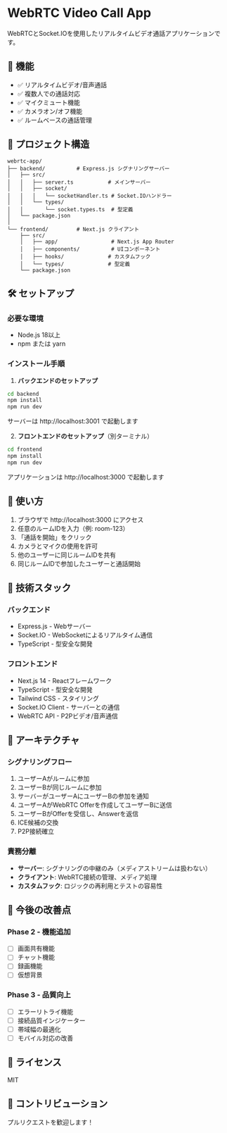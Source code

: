 # WebRTC Video Call App

WebRTCとSocket.IOを使用したリアルタイムビデオ通話アプリケーションです。

## 🚀 機能

- ✅ リアルタイムビデオ/音声通話
- ✅ 複数人での通話対応
- ✅ マイクミュート機能
- ✅ カメラオン/オフ機能
- ✅ ルームベースの通話管理

## 📁 プロジェクト構造

```
webrtc-app/
├── backend/          # Express.js シグナリングサーバー
│   ├── src/
│   │   ├── server.ts           # メインサーバー
│   │   ├── socket/
│   │   │   └── socketHandler.ts # Socket.IOハンドラー
│   │   └── types/
│   │       └── socket.types.ts  # 型定義
│   └── package.json
│
└── frontend/         # Next.js クライアント
    ├── src/
    │   ├── app/                 # Next.js App Router
    │   ├── components/          # UIコンポーネント
    │   ├── hooks/              # カスタムフック
    │   └── types/              # 型定義
    └── package.json
```

## 🛠 セットアップ

### 必要な環境

- Node.js 18以上
- npm または yarn

### インストール手順

1. **バックエンドのセットアップ**
```bash
cd backend
npm install
npm run dev
```
サーバーは http://localhost:3001 で起動します

2. **フロントエンドのセットアップ**（別ターミナル）
```bash
cd frontend
npm install
npm run dev
```
アプリケーションは http://localhost:3000 で起動します

## 📖 使い方

1. ブラウザで http://localhost:3000 にアクセス
2. 任意のルームIDを入力（例: room-123）
3. 「通話を開始」をクリック
4. カメラとマイクの使用を許可
5. 他のユーザーに同じルームIDを共有
6. 同じルームIDで参加したユーザーと通話開始

## 🔧 技術スタック

### バックエンド
- Express.js - Webサーバー
- Socket.IO - WebSocketによるリアルタイム通信
- TypeScript - 型安全な開発

### フロントエンド
- Next.js 14 - Reactフレームワーク
- TypeScript - 型安全な開発
- Tailwind CSS - スタイリング
- Socket.IO Client - サーバーとの通信
- WebRTC API - P2Pビデオ/音声通信

## 📝 アーキテクチャ

### シグナリングフロー
1. ユーザーAがルームに参加
2. ユーザーBが同じルームに参加
3. サーバーがユーザーAにユーザーBの参加を通知
4. ユーザーAがWebRTC Offerを作成してユーザーBに送信
5. ユーザーBがOfferを受信し、Answerを返信
6. ICE候補の交換
7. P2P接続確立

### 責務分離
- **サーバー**: シグナリングの中継のみ（メディアストリームは扱わない）
- **クライアント**: WebRTC接続の管理、メディア処理
- **カスタムフック**: ロジックの再利用とテストの容易性

## 🚧 今後の改善点

### Phase 2 - 機能追加
- [ ] 画面共有機能
- [ ] チャット機能
- [ ] 録画機能
- [ ] 仮想背景

### Phase 3 - 品質向上
- [ ] エラーリトライ機能
- [ ] 接続品質インジケーター
- [ ] 帯域幅の最適化
- [ ] モバイル対応の改善

## 📄 ライセンス

MIT

## 🤝 コントリビューション

プルリクエストを歓迎します！

